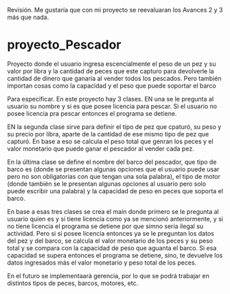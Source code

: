Revisión.
Me gustaría que con mi proyecto se reevaluaran los Avances 2 y 3 más que nada.

# proyecto_Pescador
Proyecto donde el usuario ingresa escencialmente el peso de un pez y su valor por libra y la cantidad de peces que este capturo para devolverle la cantidad de dinero que ganaría al vender todos los pescados. Pero también importan cosas como la capacidad y el peso que puede soportar el barco

Para especificar. En este proyecto hay 3 clases. EN una se le pregunta al usuario su nombre y si es que posee licencia para pescar. Si el usuario no posee licencia pra pescar entonces el programa se detiene.

EN la segunda clase sirve para definir el tipo de pez que cpaturó, su peso y su precio por libra, aparte de la cantidad de ese mismo tipo de pez que capturó. En base a eso se calcula el peso total que genran los peces y el valor monetario que puede ganar el pescador al vender cada pez.

En la última clase se define el nombre del barco del pescador, que tipo de barco es (donde se presentan algunas opciones que el usuario puede usar pero no son obligatorias con que tengan una sola palabra), el tipo de motor (donde también se le presentan algunas opciones al usuario pero solo puede escribir una palabra) y la capacidad de peso en peces que soporta el barco.

En base a esas tres clases se crea el main donde primero se le pregunta al usuario quien es y si tiene licencia como ya se mencionó anteriormente, y si no tiene licencia el programa se detiene por que simno sería ilegal su actividad. Pero si sí posee licencia entonces ya se le preguntan los datos del pez y del barco, se calcula el valor monetario de los peces y su peso total y se compara con la capacidad de peso que aguanta el barco. Si esa capacidad se supera entonces el programa se detiene, sino, te devuelve los datos ingresados más el valor monetario y peso total de los peces.

En el futuro se implementaará gerencia, por lo que se podrá trabajar en distintos tipos de peces, barcos, motores, etc.
